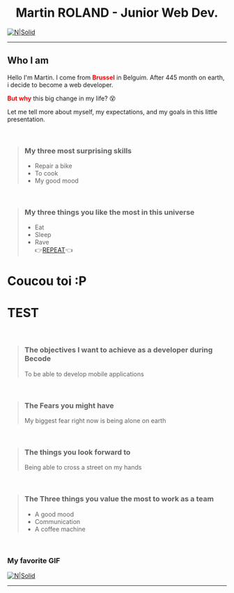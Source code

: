 
<h1 align=center>Martin ROLAND - Junior Web Dev.</h1> 

[![N|Solid](https://avatars.githubusercontent.com/u/95532833?u=4bb74840bed58b8bee009d9c1261fc57f874bc69&v=4)](https://nodesource.com/products/nsolid)


---

## **Who I am**

Hello I'm Martin. I come from <span style="color: red"> **Brussel** </span>in Belguim. After 445 month on earth, i decide to become a web developer. 

<span style="color: red"> **But why** </span> this big change in my life? 😵

Let me tell more about myself, my expectations, and my goals in this little presentation.

</br>

> ### **My three most surprising skills** 
>* Repair a bike
>* To cook
>* My good mood

</br>

> ### **My three things you like the most in this universe**
>* Eat
>* Sleep    
>* Rave </br>
>👉[REPEAT](https://youtu.be/wBoRkg5-Ieg?t=179)👈

# Coucou toi :P 

# TEST

</br> 

> ### **The objectives I want to achieve as a developer during Becode**
> To be able to develop mobile applications

</br>

> ### **The Fears you might have** 
> My biggest fear right now is being alone on earth

</br>

> ### **The things you look forward to** 
> Being able to cross a street on my hands

</br>

> ### **The Three things you value the most to work as a team**
>* A good mood
>* Communication
>* A coffee machine

</br>

### **My favorite GIF** 
[![N|Solid](https://www.abondance.com/wp-content/uploads/2018/07/google-tenor.gif)](https://nodesource.com/products/nsolid)

---
